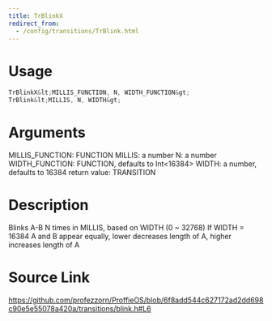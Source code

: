 ```yaml
---
title: TrBlinkX
redirect_from:
  - /config/transitions/TrBlink.html
---
```


# Usage
```cpp
TrBlinkX&lt;MILLIS_FUNCTION, N, WIDTH_FUNCTION&gt;
TrBlink&lt;MILLIS, N, WIDTH&gt;
```

# Arguments
MILLIS_FUNCTION: FUNCTION
MILLIS: a number
N: a number
WIDTH_FUNCTION: FUNCTION, defaults to Int<16384>
WIDTH: a number, defaults to 16384
return value: TRANSITION

# Description
Blinks A-B N times in MILLIS, based on WIDTH (0 ~ 32768)
If WIDTH = 16384 A and B appear equally, lower decreases length of A, higher increases length of A

# Source Link
https://github.com/profezzorn/ProffieOS/blob/6f8add544c627172ad2dd698c90e5e55078a420a/transitions/blink.h#L6
